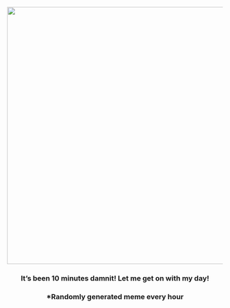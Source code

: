 <p align="center">
        <img src="https://i.redd.it/diiwjpvqxxc91.jpg" width="600" height="600">
        </p>
        <h3 align="center">It’s been 10 minutes damnit! Let me get on with my day!</h3>
        <h3 align="center">*Randomly generated meme every hour</h3>
    
